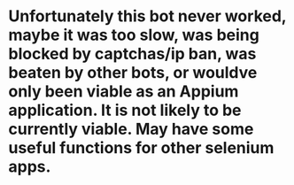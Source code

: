 # Unfortunately this bot never worked, maybe it was too slow, was being blocked by captchas/ip ban, was beaten by other bots, or wouldve only been viable as an Appium application. It is not likely to be currently viable. May have some useful functions for other selenium apps.

